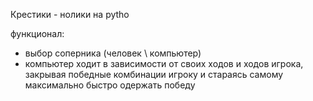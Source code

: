 Крестики - нолики на pytho

функционал:  
  - выбор соперника (человек \ компьютер)
  - компьютер ходит в зависимости от своих ходов и ходов игрока, закрывая победные комбинации игроку и стараясь самому максимально быстро одержать победу
